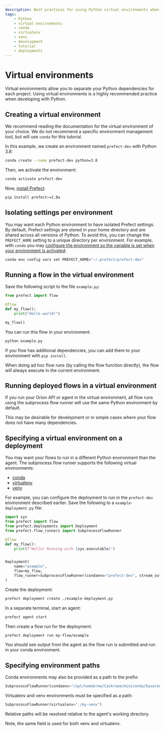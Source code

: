 ```yaml
---
description: Best practices for using Python virtual environments when developing Prefect flows.
tags:
    - Python
    - virtual environments
    - conda
    - virtualenv
    - venv
    - development
    - tutorial
    - deployments
---
```


# Virtual environments

Virtual environments allow you to separate your Python dependencies for each project. Using virtual environments is a highly recommended practice when developing with Python.

## Creating a virtual environment

We recommend reading the documentation for the virtual environment of your choice. We do not recommend a specific environment management tool, but will use `conda` for this tutorial.

In this example, we create an environment named `prefect-dev` with Python 3.8:

```bash
conda create --name prefect-dev python=3.8   
```

Then, we activate the environment:

```bash
conda activate prefect-dev
```

Now, [install Prefect](/getting-started/installation.md):
```bash
pip install prefect>=2.0a
```

## Isolating settings per environment

You may want each Python environment to have isolated Prefect settings. By default, Prefect settings are stored in your home directory and are shared across all versions of Python. To avoid this, you can change the `PREFECT_HOME` setting to a unique directory per environment. For example, with `conda` you may [configure the environment so the variable is set when your environment is activated](https://docs.conda.io/projects/conda/en/latest/user-guide/tasks/manage-environments.html#setting-environment-variables):

```bash
conda env config vars set PREFECT_HOME="~/.prefect/prefect-dev"
```

## Running a flow in the virtual environment

Save the following script to the file `example.py`:

```python
from prefect import flow

@flow
def my_flow():
    print("Hello world!")

my_flow()
```

You can run this flow in your environment:

```bash
python example.py
```

If you flow has additional dependencies, you can add them to your environment with `pip install`.

When doing ad hoc flow runs (by calling the flow function directly), the flow will always execute in the current environment.

## Running deployed flows in a virtual environment

If you run your Orion API or agent in the virtual environment, all flow runs using the subprocess flow runner will use the same Python environment by default.

This may be desirable for development or in simple cases where your flow does not have many dependencies.

## Specifying a virtual environment on a deployment

You may want your flows to run in a different Python environment than the agent. The subprocess flow runner supports the following virtual environments:

- [conda](https://docs.conda.io/projects/conda/en/latest/user-guide/tasks/manage-environments.html)
- [virtualenv](https://virtualenv.pypa.io/en/latest/)
- [venv](https://docs.python.org/3/library/venv.html)


For example, you can configure the deployment to run in the `prefect-dev` environment described earlier. Save the following to a `example-deployment.py` file:

```python
import sys
from prefect import flow
from prefect.deployments import Deployment
from prefect.flow_runners import SubprocessFlowRunner

@flow
def my_flow():
    print(f"Hello! Running with {sys.executable}")


Deployment(
    name="example",
    flow=my_flow,
    flow_runner=SubprocessFlowRunner(condaenv="prefect-dev", stream_output=True)
)
```

Create the deployment:

```bash
prefect deployment create ./example-deployment.py
```

In a separate terminal, start an agent:

```bash
prefect agent start
```

Then create a flow run for the deployment:

```bash
prefect deployment run my-flow/example
```

You should see output from the agent as the flow run is submitted and run in your conda environment.

## Specifying environment paths

Conda environments may also be provided as a path to the prefix:

```python
SubprocessFlowRunner(condaenv="/opt/homebrew/Caskroom/miniconda/base/envs/prefect-dev")
```

Virtualenv and venv environments must be specified as a path:

```python
SubprocessFlowRunner(virtualenv="./my-venv")
```

Relative paths will be resolved relative to the agent's working directory.

Note, the same field is used for both venv and virtualenv.
